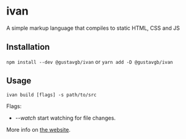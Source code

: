 # ivan

A simple markup language that compiles to static HTML, CSS and JS

## Installation

`npm install --dev @gustavgb/ivan` or `yarn add -D @gustavgb/ivan`

## Usage

`ivan build [flags] -s path/to/src`

Flags:
* *--watch* start watching for file changes.

More info on [the website](https://ivan.gustavgb.com/getting-started).
